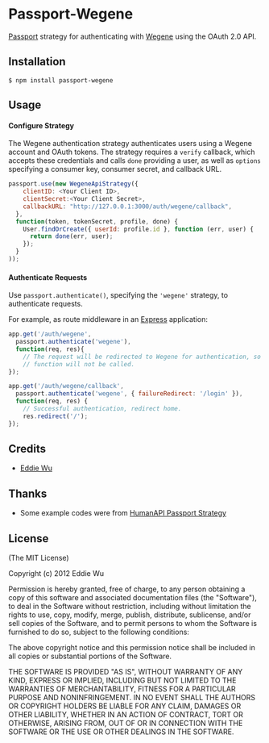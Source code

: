 # Passport-Wegene

[Passport](https://github.com/jaredhanson/passport) strategy for authenticating
with [Wegene](https://www.wegene.com) using the OAuth 2.0 API.

## Installation

    $ npm install passport-wegene

## Usage

#### Configure Strategy

The Wegene authentication strategy authenticates users using a Wegene account and
OAuth tokens.  The strategy requires a `verify` callback, which accepts these credentials and calls `done` providing a user, as well as `options` specifying a consumer key, consumer secret, and callback URL.

```javascript
passport.use(new WegeneApiStrategy({
    clientID: <Your Client ID>,
    clientSecret:<Your Client Secret>,
    callbackURL: "http://127.0.0.1:3000/auth/wegene/callback",
  },
  function(token, tokenSecret, profile, done) {
    User.findOrCreate({ userId: profile.id }, function (err, user) {
      return done(err, user);
    });
  }
));
```

#### Authenticate Requests

Use `passport.authenticate()`, specifying the `'wegene'` strategy, to
authenticate requests.

For example, as route middleware in an [Express](http://expressjs.com/)
application:

```javascript
app.get('/auth/wegene',
  passport.authenticate('wegene'),
  function(req, res){
    // The request will be redirected to Wegene for authentication, so this
    // function will not be called.
});

app.get('/auth/wegene/callback',
  passport.authenticate('wegene', { failureRedirect: '/login' }),
  function(req, res) {
    // Successful authentication, redirect home.
    res.redirect('/');
});
 ```

## Credits
  - [Eddie Wu](https://xraywu.github.io)

## Thanks
  - Some example codes were from [HumanAPI Passport Strategy](https://github.com/humanapi/passport-humanapi)

## License

(The MIT License)

Copyright (c) 2012 Eddie Wu

Permission is hereby granted, free of charge, to any person obtaining a copy of this software and associated documentation files (the "Software"), to deal in the Software without restriction, including without limitation the rights to use, copy, modify, merge, publish, distribute, sublicense, and/or sell copies of the Software, and to permit persons to whom the Software is furnished to do so, subject to the following conditions:

The above copyright notice and this permission notice shall be included in all copies or substantial portions of the Software.

THE SOFTWARE IS PROVIDED "AS IS", WITHOUT WARRANTY OF ANY KIND, EXPRESS OR IMPLIED, INCLUDING BUT NOT LIMITED TO THE WARRANTIES OF MERCHANTABILITY, FITNESS FOR A PARTICULAR PURPOSE AND NONINFRINGEMENT. IN NO EVENT SHALL THE AUTHORS OR COPYRIGHT HOLDERS BE LIABLE FOR ANY CLAIM, DAMAGES OR OTHER LIABILITY, WHETHER IN AN ACTION OF CONTRACT, TORT OR OTHERWISE, ARISING FROM, OUT OF OR IN CONNECTION WITH THE SOFTWARE OR THE USE OR OTHER DEALINGS IN THE SOFTWARE.
